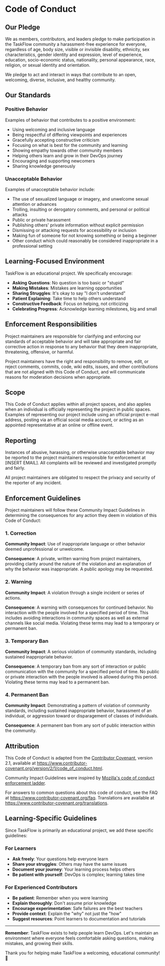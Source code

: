 # Code of Conduct

## Our Pledge

We as members, contributors, and leaders pledge to make participation in the TaskFlow community a harassment-free experience for everyone, regardless of age, body size, visible or invisible disability, ethnicity, sex characteristics, gender identity and expression, level of experience, education, socio-economic status, nationality, personal appearance, race, religion, or sexual identity and orientation.

We pledge to act and interact in ways that contribute to an open, welcoming, diverse, inclusive, and healthy community.

## Our Standards

### Positive Behavior

Examples of behavior that contributes to a positive environment:

- Using welcoming and inclusive language
- Being respectful of differing viewpoints and experiences
- Gracefully accepting constructive criticism
- Focusing on what is best for the community and learning
- Showing empathy towards other community members
- Helping others learn and grow in their DevOps journey
- Encouraging and supporting newcomers
- Sharing knowledge generously

### Unacceptable Behavior

Examples of unacceptable behavior include:

- The use of sexualized language or imagery, and unwelcome sexual attention or advances
- Trolling, insulting or derogatory comments, and personal or political attacks
- Public or private harassment
- Publishing others' private information without explicit permission
- Dismissing or attacking requests for accessibility or inclusion
- Making fun of someone for not knowing something or being a beginner
- Other conduct which could reasonably be considered inappropriate in a professional setting

## Learning-Focused Environment

TaskFlow is an educational project. We specifically encourage:

- **Asking Questions**: No question is too basic or "stupid"
- **Making Mistakes**: Mistakes are learning opportunities
- **Sharing Struggles**: It's okay to say "I don't understand"
- **Patient Explaining**: Take time to help others understand
- **Constructive Feedback**: Focus on helping, not criticizing
- **Celebrating Progress**: Acknowledge learning milestones, big and small

## Enforcement Responsibilities

Project maintainers are responsible for clarifying and enforcing our standards of acceptable behavior and will take appropriate and fair corrective action in response to any behavior that they deem inappropriate, threatening, offensive, or harmful.

Project maintainers have the right and responsibility to remove, edit, or reject comments, commits, code, wiki edits, issues, and other contributions that are not aligned with this Code of Conduct, and will communicate reasons for moderation decisions when appropriate.

## Scope

This Code of Conduct applies within all project spaces, and also applies when an individual is officially representing the project in public spaces. Examples of representing our project include using an official project e-mail address, posting via an official social media account, or acting as an appointed representative at an online or offline event.

## Reporting

Instances of abusive, harassing, or otherwise unacceptable behavior may be reported to the project maintainers responsible for enforcement at [INSERT EMAIL]. All complaints will be reviewed and investigated promptly and fairly.

All project maintainers are obligated to respect the privacy and security of the reporter of any incident.

## Enforcement Guidelines

Project maintainers will follow these Community Impact Guidelines in determining the consequences for any action they deem in violation of this Code of Conduct:

### 1. Correction

**Community Impact**: Use of inappropriate language or other behavior deemed unprofessional or unwelcome.

**Consequence**: A private, written warning from project maintainers, providing clarity around the nature of the violation and an explanation of why the behavior was inappropriate. A public apology may be requested.

### 2. Warning

**Community Impact**: A violation through a single incident or series of actions.

**Consequence**: A warning with consequences for continued behavior. No interaction with the people involved for a specified period of time. This includes avoiding interactions in community spaces as well as external channels like social media. Violating these terms may lead to a temporary or permanent ban.

### 3. Temporary Ban

**Community Impact**: A serious violation of community standards, including sustained inappropriate behavior.

**Consequence**: A temporary ban from any sort of interaction or public communication with the community for a specified period of time. No public or private interaction with the people involved is allowed during this period. Violating these terms may lead to a permanent ban.

### 4. Permanent Ban

**Community Impact**: Demonstrating a pattern of violation of community standards, including sustained inappropriate behavior, harassment of an individual, or aggression toward or disparagement of classes of individuals.

**Consequence**: A permanent ban from any sort of public interaction within the community.

## Attribution

This Code of Conduct is adapted from the [Contributor Covenant](https://www.contributor-covenant.org), version 2.1, available at https://www.contributor-covenant.org/version/2/1/code_of_conduct.html.

Community Impact Guidelines were inspired by [Mozilla's code of conduct enforcement ladder](https://github.com/mozilla/diversity).

For answers to common questions about this code of conduct, see the FAQ at https://www.contributor-covenant.org/faq. Translations are available at https://www.contributor-covenant.org/translations.

## Learning-Specific Guidelines

Since TaskFlow is primarily an educational project, we add these specific guidelines:

### For Learners

- **Ask freely**: Your questions help everyone learn
- **Share your struggles**: Others may have the same issues
- **Document your journey**: Your learning process helps others
- **Be patient with yourself**: DevOps is complex; learning takes time

### For Experienced Contributors

- **Be patient**: Remember when you were learning
- **Explain thoroughly**: Don't assume prior knowledge
- **Encourage experimentation**: Safe failures are the best teachers
- **Provide context**: Explain the "why" not just the "how"
- **Suggest resources**: Point learners to documentation and tutorials

---

**Remember**: TaskFlow exists to help people learn DevOps. Let's maintain an environment where everyone feels comfortable asking questions, making mistakes, and growing their skills.

Thank you for helping make TaskFlow a welcoming, educational community! 🚀
